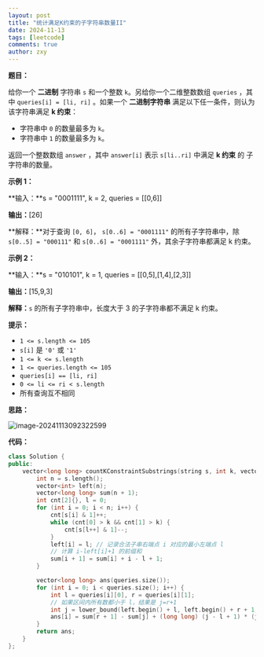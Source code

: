 ```yaml
---
layout: post
title: "统计满足K约束的子字符串数量II"
date: 2024-11-13
tags: [leetcode]
comments: true
author: zxy
---
```


**题目：**

给你一个 **二进制** 字符串 `s` 和一个整数 `k`。另给你一个二维整数数组 `queries` ，其中 `queries[i] = [li, ri]` 。如果一个 **二进制字符串** 满足以下任一条件，则认为该字符串满足 **k 约束**：

- 字符串中 `0` 的数量最多为 `k`。
- 字符串中 `1` 的数量最多为 `k`。

返回一个整数数组 `answer` ，其中 `answer[i]` 表示 `s[li..ri]` 中满足 **k 约束** 的 子字符串的数量。

**示例 1：**

**输入：**s = "0001111", k = 2, queries = [[0,6]]

**输出：**[26]

**解释：**对于查询 `[0, 6]`， `s[0..6] = "0001111"` 的所有子字符串中，除 `s[0..5] = "000111"` 和 `s[0..6] = "0001111"` 外，其余子字符串都满足 k 约束。

**示例 2：**

**输入：**s = "010101", k = 1, queries = [[0,5],[1,4],[2,3]]

**输出：**[15,9,3]

**解释：**`s` 的所有子字符串中，长度大于 3 的子字符串都不满足 k 约束。

**提示：**

- `1 <= s.length <= 105`
- `s[i]` 是 `'0'` 或 `'1'`
- `1 <= k <= s.length`
- `1 <= queries.length <= 105`
- `queries[i] == [li, ri]`
- `0 <= li <= ri < s.length`
- 所有查询互不相同

**思路：**

![image-20241113092322599](https://zxyandzxy.github.io/images/202411130923149.png)

**代码：**

```cpp
class Solution {
public:
    vector<long long> countKConstraintSubstrings(string s, int k, vector<vector<int>>& queries) {
        int n = s.length();
        vector<int> left(n);
        vector<long long> sum(n + 1);
        int cnt[2]{}, l = 0;
        for (int i = 0; i < n; i++) {
            cnt[s[i] & 1]++;
            while (cnt[0] > k && cnt[1] > k) {
                cnt[s[l++] & 1]--;
            }
            left[i] = l; // 记录合法子串右端点 i 对应的最小左端点 l
            // 计算 i-left[i]+1 的前缀和
            sum[i + 1] = sum[i] + i - l + 1;
        }

        vector<long long> ans(queries.size());
        for (int i = 0; i < queries.size(); i++) {
            int l = queries[i][0], r = queries[i][1];
            // 如果区间内所有数都小于 l，结果是 j=r+1
            int j = lower_bound(left.begin() + l, left.begin() + r + 1, l) - left.begin();
            ans[i] = sum[r + 1] - sum[j] + (long long) (j - l + 1) * (j - l) / 2;
        }
        return ans;
    }
};
```



